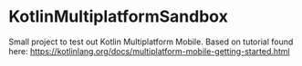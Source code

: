 # KotlinMultiplatformSandbox

Small project to test out Kotlin Multiplatform Mobile. 
Based on tutorial found here: https://kotlinlang.org/docs/multiplatform-mobile-getting-started.html

